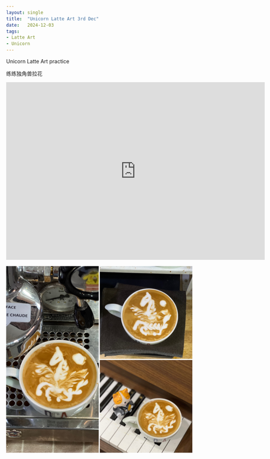 ```yaml
---
layout: single
title:  "Unicorn Latte Art 3rd Dec"
date:   2024-12-03
tags:
- Latte Art
- Unicorn
---
```


Unicorn Latte Art practice

练练独角兽拉花


<div class="embed-container">
  <iframe
      src="https://www.youtube.com/embed/jnYV0tkT69I"
      width="700"
      height="480"
      frameborder="0"
      allowfullscreen="true">
  </iframe>
</div>


![](/assets/img/2024/12/03/E4B128D6-69FA-4229-954D-2FD71CEC8BF0.JPG)
